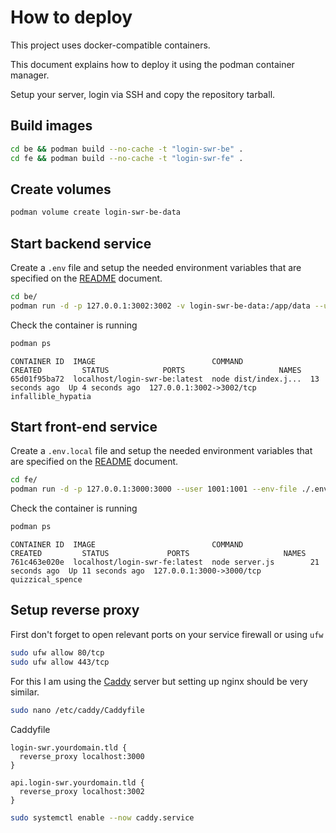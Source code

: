 # How to deploy

This project uses docker-compatible containers.

This document explains how to deploy it using the podman container manager.

Setup your server, login via SSH and copy the repository tarball.

## Build images

```sh
cd be && podman build --no-cache -t "login-swr-be" .
cd fe && podman build --no-cache -t "login-swr-fe" .
```

## Create volumes

```sh
podman volume create login-swr-be-data
```

## Start backend service

Create a `.env` file and setup the needed environment variables that are specified on the [README](./README.md) document.

```sh
cd be/
podman run -d -p 127.0.0.1:3002:3002 -v login-swr-be-data:/app/data --user 1001:1001 --env-file ./.env login-swr-be
```

Check the container is running

```sh
podman ps
```

```
CONTAINER ID  IMAGE                          COMMAND               CREATED         STATUS            PORTS                     NAMES
65d01f95ba72  localhost/login-swr-be:latest  node dist/index.j...  13 seconds ago  Up 4 seconds ago  127.0.0.1:3002->3002/tcp  infallible_hypatia
```

## Start front-end service

Create a `.env.local` file and setup the needed environment variables that are specified on the [README](./README.md) document.

```sh
cd fe/
podman run -d -p 127.0.0.1:3000:3000 --user 1001:1001 --env-file ./.env.local login-swr-fe
```

Check the container is running

```sh
podman ps
```

```
CONTAINER ID  IMAGE                          COMMAND               CREATED         STATUS             PORTS                     NAMES
761c463e020e  localhost/login-swr-fe:latest  node server.js        21 seconds ago  Up 11 seconds ago  127.0.0.1:3000->3000/tcp  quizzical_spence
```

## Setup reverse proxy

First don't forget to open relevant ports on your service firewall or using `ufw`

```sh
sudo ufw allow 80/tcp
sudo ufw allow 443/tcp
```

For this I am using the [Caddy](https://caddyserver.com/) server but setting up nginx should be very similar.

```sh
sudo nano /etc/caddy/Caddyfile
```

Caddyfile

```
login-swr.yourdomain.tld {
  reverse_proxy localhost:3000
}

api.login-swr.yourdomain.tld {
  reverse_proxy localhost:3002
}
```

```sh
sudo systemctl enable --now caddy.service
```
